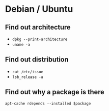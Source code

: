 # Debian / Ubuntu

## Find out architecture
* ``` dpkg --print-architecture ```
* ``` uname -a ```

## Find out distribution

*  ``` cat /etc/issue ```
*  ``` lsb_release -a ```



## Find out why a package is there

```
apt-cache rdepends --installed $package
```

